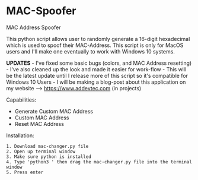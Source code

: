 # MAC-Spoofer
MAC Address Spoofer

This python script allows user to randomly generate a 16-digit hexadecimal 
which is used to spoof their MAC-Address. This script is only for MacOS 
users and I'll make one eventually to work with Windows 10 systems.

**UPDATES**
    - I've fixed some basic bugs (colors, and MAC Address resetting)
    - I've also cleaned up the look and made it easier for work-flow
    - This will be the latest update until I release more of this script so it's compatible for Windows 10 Users
    - I will be making a blog-post about this application on my website --> https://www.addevtec.com (in projects)
    
Capabilities:

- Generate Custom MAC Address
- Custom MAC Address
- Reset MAC Address


Installation:

    1. Download mac-changer.py file
    2. Open up terminal window
    3. Make sure python is installed
    4. Type 'python3 ' then drag the mac-changer.py file into the terminal window
    5. Press enter
